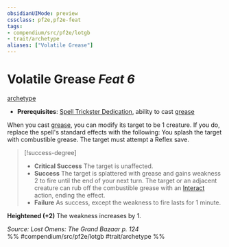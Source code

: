 ```yaml
---
obsidianUIMode: preview
cssclass: pf2e,pf2e-feat
tags:
- compendium/src/pf2e/lotgb
- trait/archetype
aliases: ["Volatile Grease"]
---
```

# Volatile Grease  *Feat 6*  
[archetype](archetype.md "Archetype Feat Trait")  

- **Prerequisites**: [Spell Trickster Dedication](spell-trickster-dedication-lotgb.md), ability to cast [grease](grease.md)

When you cast [grease](grease.md), you can modify its target to be 1 creature. If you do, replace the spell's standard effects with the following: You splash the target with combustible grease. The target must attempt a Reflex save.

> [!success-degree] 
> - **Critical Success** The target is unaffected.
> - **Success** The target is splattered with grease and gains weakness 2 to fire until the end of your next turn. The target or an adjacent creature can rub off the combustible grease with an [Interact](interact.md) action, ending the effect.
> - **Failure** As success, except the weakness to fire lasts for 1 minute.

**Heightened (+2)** The weakness increases by 1.

*Source: Lost Omens: The Grand Bazaar p. 124*  
%% #compendium/src/pf2e/lotgb #trait/archetype %%